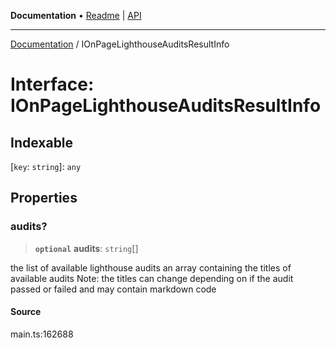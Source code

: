 **Documentation** • [Readme](../README.md) \| [API](../globals.md)

***

[Documentation](../README.md) / IOnPageLighthouseAuditsResultInfo

# Interface: IOnPageLighthouseAuditsResultInfo

## Indexable

 \[`key`: `string`\]: `any`

## Properties

### audits?

> **`optional`** **audits**: `string`[]

the list of available lighthouse audits
an array containing the titles of available audits
Note: the titles can change depending on if the audit passed or failed and may contain markdown code

#### Source

main.ts:162688
